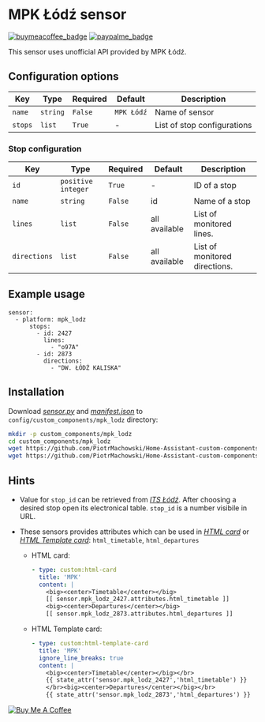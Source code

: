 # MPK Łódź sensor

[![buymeacoffee_badge](https://img.shields.io/badge/Donate-Buy%20Me%20a%20Coffee-ff813f?style=flat)](https://www.buymeacoffee.com/PiotrMachowski)
[![paypalme_badge](https://img.shields.io/badge/Donate-PayPal-0070ba?style=flat)](https://paypal.me/PiMachowski)

This sensor uses unofficial API provided by MPK Łódź.

## Configuration options

| Key | Type | Required | Default | Description |
| --- | --- | --- | --- | --- |
| `name` | `string` | `False` | `MPK Łódź` | Name of sensor |
| `stops` | `list` | `True` | - | List of stop configurations |

### Stop configuration

| Key | Type | Required | Default | Description |
| --- | --- | --- | --- | --- |
| `id` | `positive integer` | `True` | - | ID of a stop |
| `name` | `string` | `False` | id | Name of a stop |
| `lines` | `list` | `False` | all available | List of monitored lines. |
| `directions` | `list` | `False` | all available | List of monitored directions. |

## Example usage

```
sensor:
  - platform: mpk_lodz
      stops:
        - id: 2427
          lines:
            - "o97A"          
        - id: 2873
          directions:
            - "DW. ŁÓDŹ KALISKA"
```

## Installation

Download [*sensor.py*](https://github.com/PiotrMachowski/Home-Assistant-custom-components-MPK-Lodz/raw/master/custom_components/mpk_lodz/sensor.py) and [*manifest.json*](https://github.com/PiotrMachowski/Home-Assistant-custom-components-MPK-Lodz/raw/master/custom_components/mpk_lodz/manifest.json) to `config/custom_components/mpk_lodz` directory:
```bash
mkdir -p custom_components/mpk_lodz
cd custom_components/mpk_lodz
wget https://github.com/PiotrMachowski/Home-Assistant-custom-components-MPK-Lodz/raw/master/custom_components/mpk_lodz/sensor.py
wget https://github.com/PiotrMachowski/Home-Assistant-custom-components-MPK-Lodz/raw/master/custom_components/mpk_lodz/manifest.json
```

## Hints

* Value for `stop_id` can be retrieved from [*ITS Łódź*](http://rozklady.lodz.pl/). After choosing a desired stop open its electronical table. `stop_id` is a number visibile in URL.

* These sensors provides attributes which can be used in [*HTML card*](https://github.com/PiotrMachowski/Home-Assistant-Lovelace-HTML-card) or [*HTML Template card*](https://github.com/PiotrMachowski/Home-Assistant-Lovelace-HTML-Template-card): `html_timetable`, `html_departures`
  * HTML card:
    ```yaml
    - type: custom:html-card
      title: 'MPK'
      content: |
        <big><center>Timetable</center></big>
        [[ sensor.mpk_lodz_2427.attributes.html_timetable ]]
        <big><center>Departures</center></big>
        [[ sensor.mpk_lodz_2873.attributes.html_departures ]]
    ```
  * HTML Template card:
    ```yaml
    - type: custom:html-template-card
      title: 'MPK'
      ignore_line_breaks: true
      content: |
        <big><center>Timetable</center></big></br>
        {{ state_attr('sensor.mpk_lodz_2427','html_timetable') }}
        </br><big><center>Departures</center></big></br>
        {{ state_attr('sensor.mpk_lodz_2873','html_departures') }}
    ```

<a href="https://www.buymeacoffee.com/PiotrMachowski" target="_blank"><img src="https://bmc-cdn.nyc3.digitaloceanspaces.com/BMC-button-images/custom_images/orange_img.png" alt="Buy Me A Coffee" style="height: auto !important;width: auto !important;" ></a>
